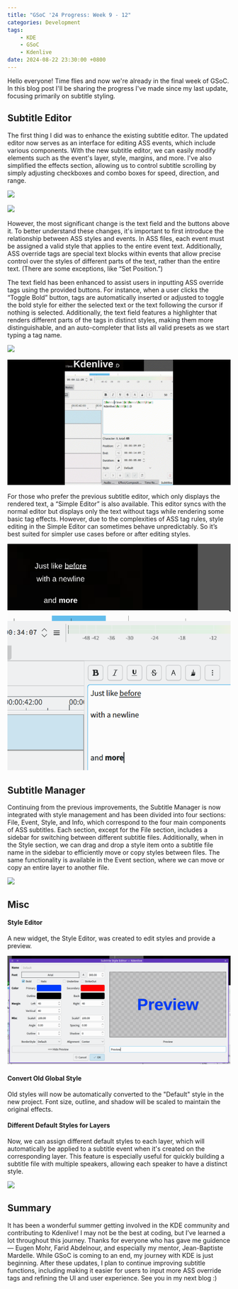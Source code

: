 ```yaml
---
title: "GSoC '24 Progress: Week 9 - 12"
categories: Development
tags:
    - KDE
    - GSoC
    - Kdenlive
date: 2024-08-22 23:30:00 +0800
---
```


Hello everyone! Time flies and now we're already in the final week of GSoC. In this blog post I'll be sharing the progress I've made since my last update, focusing primarily on subtitle styling.

## Subtitle Editor
The first thing I did was to enhance the existing subtitle editor. The updated editor now serves as an interface for editing ASS events, which include various components. With the new subtitle editor, we can easily modify elements such as the event's layer, style, margins, and more. I've also simplified the effects section, allowing us to control subtitle scrolling by simply adjusting checkboxes and combo boxes for speed, direction, and range.

![](https://github.com/seri037/blog/blob/main/static/img/5/page1.gif?raw=true)

![](https://github.com/seri037/blog/blob/main/static/img/5/page2.gif?raw=true)

However, the most significant change is the text field and the buttons above it. To better understand these changes, it's important to first introduce the relationship between ASS styles and events. In ASS files, each event must be assigned a valid style that applies to the entire event text. Additionally, ASS override tags are special text blocks within events that allow precise control over the styles of different parts of the text, rather than the entire text. (There are some exceptions, like “Set Position.”)

The text field has been enhanced to assist users in inputting ASS override tags using the provided buttons. For instance, when a user clicks the “Toggle Bold” button, tags are automatically inserted or adjusted to toggle the bold style for either the selected text or the text following the cursor if nothing is selected. Additionally, the text field features a highlighter that renders different parts of the tags in distinct styles, making them more distinguishable, and an auto-completer that lists all valid presets as we start typing a tag name.

![](https://github.com/seri037/blog/blob/main/static/img/5/buttons.gif?raw=true)

![](https://github.com/seri037/blog/blob/main/static/img/5/completer.gif?raw=true)

For those who prefer the previous subtitle editor, which only displays the rendered text, a “Simple Editor” is also available. This editor syncs with the normal editor but displays only the text without tags while rendering some basic tag effects. However, due to the complexities of ASS tag rules, style editing in the Simple Editor can sometimes behave unpredictably. So it’s best suited for simpler use cases before or after editing styles.

![](https://github.com/seri037/blog/blob/main/static/img/5/simpleeditor.png?raw=true)

## Subtitle Manager
Continuing from the previous improvements, the Subtitle Manager is now integrated with style management and has been divided into four sections: File, Event, Style, and Info, which correspond to the four main components of ASS subtitles. Each section, except for the File section, includes a sidebar for switching between different subtitle files. Additionally, when in the Style section, we can drag and drop a style item onto a subtitle file name in the sidebar to efficiently move or copy styles between files. The same functionality is available in the Event section, where we can move or copy an entire layer to another file.

![](https://github.com/seri037/blog/blob/main/static/img/5/move.gif?raw=true)

## Misc

#### Style Editor
A new widget, the Style Editor, was created to edit styles and provide a preview.

![](https://github.com/seri037/blog/blob/main/static/img/5/styleeditor.png?raw=true)

#### Convert Old Global Style
Old styles will now be automatically converted to the "Default" style in the new project. Font size, outline, and shadow will be scaled to maintain the original effects.

#### Different Default Styles for Layers
Now, we can assign different default styles to each layer, which will automatically be applied to a subtitle event when it's created on the corresponding layer. This feature is especially useful for quickly building a subtitle file with multiple speakers, allowing each speaker to have a distinct style.

![](https://github.com/seri037/blog/blob/main/static/img/5/multiplespeakers.gif?raw=true)

## Summary
It has been a wonderful summer getting involved in the KDE community and contributing to Kdenlive! I may not be the best at coding, but I’ve learned a lot throughout this journey. Thanks for everyone who has gave me guidence — Eugen Mohr, Farid Abdelnour, and especially my mentor, Jean-Baptiste Mardelle. While GSoC is coming to an end, my journey with KDE is just beginning. After these updates, I plan to continue improving subtitle functions, including making it easier for users to input more ASS override tags and refining the UI and user experience. See you in my next blog :)